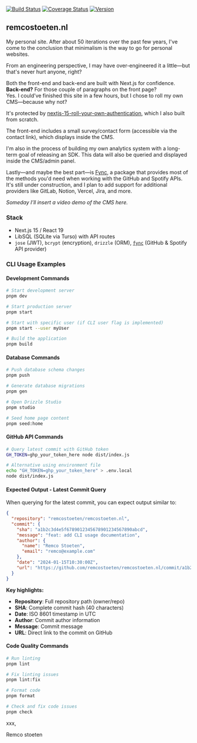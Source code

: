 [![Build Status](https://github.com/remcostoeten/remcostoeten.nl/actions/workflows/ci.yml/badge.svg)](https://github.com/remcostoeten/remcostoeten.nl/actions)
[![Coverage Status](https://codecov.io/gh/remcostoeten/remcostoeten.nl/branch/main/graph/badge.svg)](https://codecov.io/gh/remcostoeten/remcostoeten.nl)
[![Version](https://img.shields.io/badge/version-0.1.0-blue.svg)](https://github.com/remcostoeten/remcostoeten.nl/releases)

## remcostoeten.nl

My personal site. After about 50 iterations over the past few years, I've come to the conclusion
that minimalism is the way to go for personal websites.

From an engineering perspective, I may have over-engineered it a little—but that's never hurt
anyone, right?

Both the front-end and back-end are built with Next.js for confidence.  
**Back-end?** For those couple of paragraphs on the front page?  
Yes. I could’ve finished this site in a few hours, but I chose to roll my own CMS—because why not?

It's protected by [nextjs-15-roll-your-own-authentication](https://github.com/remcostoeten/nextjs-15-roll-your-own-authentication),
which I also built from scratch.

The front-end includes a small survey/contact form (accessible via the contact link), which
displays inside the CMS.

I'm also in the process of building my own analytics system with a long-term goal of releasing
an SDK. This data will also be queried and displayed inside the CMS/admin panel.

Lastly—and maybe the best part—is [Fync](https://github.com/remcostoeten/fync), a package that
provides most of the methods you'd need when working with the GitHub and Spotify APIs. It's still
under construction, and I plan to add support for additional providers like GitLab, Notion, Vercel,
Jira, and more.

_Someday I’ll insert a video demo of the CMS here._

### Stack

- Next.js 15 / React 19
- LibSQL (SQLite via Turso) with API routes
- `jose` (JWT), `bcrypt` (encryption), `drizzle` (ORM),
  [`fync`](https://github.com/remcostoeten/fync) (GitHub & Spotify API provider)

### CLI Usage Examples

#### Development Commands

```bash
# Start development server
pnpm dev

# Start production server
pnpm start

# Start with specific user (if CLI user flag is implemented)
pnpm start --user myUser

# Build the application
pnpm build
```

#### Database Commands

```bash
# Push database schema changes
pnpm push

# Generate database migrations
pnpm gen

# Open Drizzle Studio
pnpm studio

# Seed home page content
pnpm seed:home
```

#### GitHub API Commands

```bash
# Query latest commit with GitHub token
GH_TOKEN=ghp_your_token_here node dist/index.js

# Alternative using environment file
echo "GH_TOKEN=ghp_your_token_here" > .env.local
node dist/index.js
```

#### Expected Output - Latest Commit Query

When querying for the latest commit, you can expect output similar to:

```json
{
  "repository": "remcostoeten/remcostoeten.nl",
  "commit": {
    "sha": "a1b2c3d4e5f6789012345678901234567890abcd",
    "message": "feat: add CLI usage documentation",
    "author": {
      "name": "Remco Stoeten",
      "email": "remco@example.com"
    },
    "date": "2024-01-15T10:30:00Z",
    "url": "https://github.com/remcostoeten/remcostoeten.nl/commit/a1b2c3d4e5f6789012345678901234567890abcd"
  }
}
```

**Key highlights:**
- **Repository**: Full repository path (owner/repo)
- **SHA**: Complete commit hash (40 characters)
- **Date**: ISO 8601 timestamp in UTC
- **Author**: Commit author information
- **Message**: Commit message
- **URL**: Direct link to the commit on GitHub

#### Code Quality Commands

```bash
# Run linting
pnpm lint

# Fix linting issues
pnpm lint:fix

# Format code
pnpm format

# Check and fix code issues
pnpm check
```

xxx,

Remco stoeten
